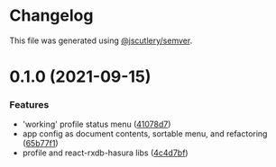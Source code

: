 # Changelog

This file was generated using [@jscutlery/semver](https://github.com/jscutlery/semver).

# 0.1.0 (2021-09-15)


### Features

* 'working' profile status menu ([41078d7](https://github.com/platyplus/platydev/commit/41078d79e6d770a814d61b688ef236c75dcf0782))
* app config as document contents, sortable menu, and refactoring ([65b77f1](https://github.com/platyplus/platydev/commit/65b77f1db86f93df601f8d31d014124dc104833c))
* profile and react-rxdb-hasura libs ([4c4d7bf](https://github.com/platyplus/platydev/commit/4c4d7bf9656b6d8ed2ef7a1ca4817127365d7caf))
